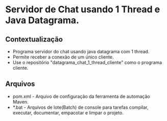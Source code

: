 # Servidor de Chat usando 1 Thread e Java Datagrama.

## Contextualização

- Programa servidor do chat usando java datagrama com 1 thread.
- Permite receber a conexão de um único cliente.
- Use o repositório "datagrama_chat_1_thread_cliente" como o programa cliente.

## Arquivos

- pom.xml - Arquivo de configuração da ferramenta de automação Maven.
- *.bat - Arquivos de lote(Batch) de console para tarefas compilar, executar, documentar, empacotar e limpar o projeto.
